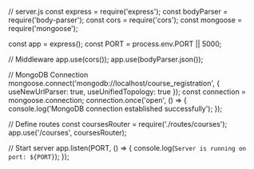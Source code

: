 // server.js
const express = require('express');
const bodyParser = require('body-parser');
const cors = require('cors');
const mongoose = require('mongoose');

const app = express();
const PORT = process.env.PORT || 5000;

// Middleware
app.use(cors());
app.use(bodyParser.json());

// MongoDB Connection
mongoose.connect('mongodb://localhost/course_registration', { useNewUrlParser: true, useUnifiedTopology: true });
const connection = mongoose.connection;
connection.once('open', () => {
    console.log('MongoDB connection established successfully');
});

// Define routes
const coursesRouter = require('./routes/courses');
app.use('/courses', coursesRouter);

// Start server
app.listen(PORT, () => {
    console.log(`Server is running on port: ${PORT}`);
});

